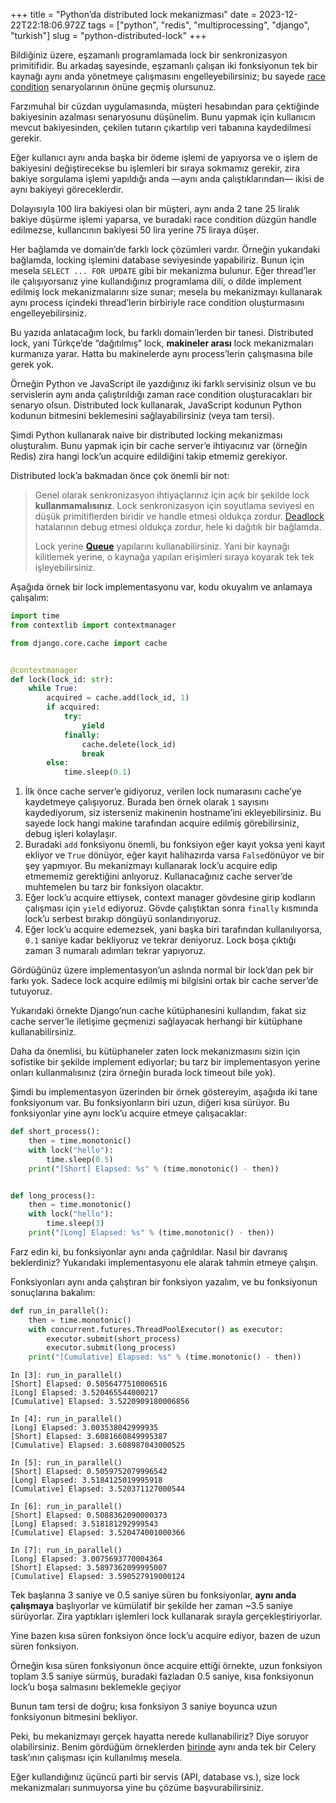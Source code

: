 +++
title = "Python’da distributed lock mekanizması"
date = 2023-12-22T22:18:06.972Z
tags = ["python", "redis", "multiprocessing", "django", "turkish"]
slug = "python-distributed-lock"
+++

Bildiğiniz üzere, eşzamanlı programlamada lock bir senkronizasyon primitifidir.
Bu arkadaş sayesinde, eşzamanlı çalışan iki fonksiyonun tek bir kaynağı aynı
anda yönetmeye çalışmasını engelleyebilirsiniz; bu sayede
[race condition](https://en.wikipedia.org/wiki/Race_condition) senaryolarının
önüne geçmiş olursunuz.

Farzımuhal bir cüzdan uygulamasında, müşteri hesabından para çektiğinde
bakiyesinin azalması senaryosunu düşünelim. Bunu yapmak için kullanıcın mevcut
bakiyesinden, çekilen tutarın çıkartılıp veri tabanına kaydedilmesi gerekir.

Eğer kullanıcı aynı anda başka bir ödeme işlemi de yapıyorsa ve o işlem de
bakiyesini değiştirecekse bu işlemleri bir sıraya sokmamız gerekir, zira bakiye
sorgulama işlemi yapıldığı anda —aynı anda çalıştıklarından— ikisi de aynı
bakiyeyi göreceklerdir.

Dolayısıyla 100 lira bakiyesi olan bir müşteri, aynı anda 2 tane 25 liralık
bakiye düşürme işlemi yaparsa, ve buradaki race condition düzgün handle
edilmezse, kullancının bakiyesi 50 lira yerine 75 liraya düşer.

Her bağlamda ve domain’de farklı lock çözümleri vardır. Örneğin yukarıdaki
bağlamda, locking işlemini database seviyesinde yapabiliriz. Bunun için
mesela `SELECT ... FOR UPDATE` gibi bir mekanizma bulunur. Eğer thread’ler
ile çalışıyorsanız yine kullandığınız programlama dili, o dilde implement
edilmiş lock mekanizmalarını size sunar; mesela bu mekanizmayı kullanarak aynı
process içindeki thread’lerin birbiriyle race condition oluşturmasını
engelleyebilirsiniz.

Bu yazıda anlatacağım lock, bu farklı domain’lerden bir tanesi. Distributed
lock, yani Türkçe’de “dağıtılmış” lock, **makineler arası** lock
mekanizmaları kurmanıza yarar. Hatta bu makinelerde aynı process’lerin
çalışmasına bile gerek yok.

Örneğin Python ve JavaScript ile yazdığınız iki farklı servisiniz olsun ve bu
servislerin aynı anda çalıştırıldığı zaman race condition oluşturacakları bir
senaryo olsun. Distributed lock kullanarak, JavaScript kodunun Python kodunun
bitmesini beklemesini sağlayabilirsiniz (veya tam tersi).

Şimdi Python kullanarak naive bir distributed locking mekanizması oluşturalım.
Bunu yapmak için bir cache server’e ihtiyacınız var (örneğin Redis) zira hangi
lock’un acquire edildiğini takip etmemiz gerekiyor.

Distributed lock’a bakmadan önce çok önemli bir not:

> Genel olarak senkronizasyon ihtiyaçlarınız için açık bir şekilde lock
> **kullanmamalısınız**. Lock senkronizasyon için soyutlama seviyesi en düşük
> primitiflerden biridir ve handle etmesi oldukça zordur.
> [Deadlock](https://en.wikipedia.org/wiki/Deadlock) hatalarının debug etmesi
> oldukça zordur, hele ki dağıtık bir bağlamda.
>
> Lock yerine  [**Queue**](https://docs.python.org/3/library/queue.html)
> yapılarını kullanabilirsiniz. Yani bir kaynağı kilitlemek yerine, o kaynağa
> yapılan erişimleri sıraya koyarak tek tek işleyebilirsiniz.

Aşağıda örnek bir lock implementasyonu var, kodu okuyalım ve anlamaya
çalışalım:

```python
import time
from contextlib import contextmanager

from django.core.cache import cache


@contextmanager
def lock(lock_id: str):
    while True:
        acquired = cache.add(lock_id, 1)
        if acquired:
            try:
                yield
            finally:
                cache.delete(lock_id)
                break
        else:
            time.sleep(0.1)
```

1. İlk önce cache server’e gidiyoruz, verilen lock numarasını cache’ye
   kaydetmeye çalışıyoruz. Burada ben örnek olarak `1` sayısını kaydediyorum,
   siz isterseniz makinenin hostname’ini ekleyebilirsiniz. Bu sayede lock hangi
   makine tarafından acquire edilmiş görebilirsiniz, debug işleri kolaylaşır.
2. Buradaki `add` fonksiyonu önemli, bu fonksiyon eğer kayıt yoksa yeni kayıt
   ekliyor ve `True` dönüyor, eğer kayıt halihazırda varsa `False`dönüyor ve
   bir şey yapmıyor. Bu mekanizmayı kullanarak lock’u acquire edip etmememiz
   gerektiğini anlıyoruz. Kullanacağınız cache server’de muhtemelen bu tarz bir
   fonksiyon olacaktır.
3. Eğer lock’u acquire ettiysek, context manager gövdesine girip kodların
   çalışması için `yield` ediyoruz. Gövde çalıştıktan sonra `finally`
   kısmında lock’u serbest bırakıp döngüyü sonlandırıyoruz.
4. Eğer lock’u acquire edemezsek, yani başka biri tarafından
   kullanılıyorsa, `0.1` saniye kadar bekliyoruz ve tekrar deniyoruz. Lock
   boşa çıktığı zaman 3 numaralı adımları tekrar yapıyoruz.

Gördüğünüz üzere implementasyon’un aslında normal bir lock’dan pek bir farkı
yok. Sadece lock acquire edilmiş mi bilgisini ortak bir cache server’de
tutuyoruz.

Yukarıdaki örnekte Django’nun cache kütüphanesini kullandım, fakat siz cache
server’le iletişime geçmenizi sağlayacak herhangi bir kütüphane
kullanabilirsiniz.

Daha da önemlisi, bu kütüphaneler zaten lock mekanizmasını sizin için sofistike
bir şekilde implement ediyorlar; bu tarz bir implementasyon yerine onları
kullanmalısınız (zira örneğin burada lock timeout bile yok).

Şimdi bu implementasyon üzerinden bir örnek göstereyim, aşağıda iki tane
fonksiyonum var. Bu fonksiyonların biri uzun, diğeri kısa sürüyor. Bu
fonksiyonlar yine aynı lock’u acquire etmeye çalışacaklar:

```python
def short_process():
    then = time.monotonic()
    with lock("hello"):
        time.sleep(0.5)
    print("[Short] Elapsed: %s" % (time.monotonic() - then))


def long_process():
    then = time.monotonic()
    with lock("hello"):
        time.sleep(3)
    print("[Long] Elapsed: %s" % (time.monotonic() - then))
```

Farz edin ki, bu fonksiyonlar aynı anda çağrıldılar. Nasıl bir davranış
beklerdiniz? Yukarıdaki implementasyonu ele alarak tahmin etmeye çalışın.

Fonksiyonları aynı anda çalıştıran bir fonksiyon yazalım, ve bu fonksiyonun
sonuçlarına bakalım:

```python
def run_in_parallel():
    then = time.monotonic()
    with concurrent.futures.ThreadPoolExecutor() as executor:
        executor.submit(short_process)
        executor.submit(long_process)
    print("[Cumulative] Elapsed: %s" % (time.monotonic() - then))
```

```python-repl
In [3]: run_in_parallel()
[Short] Elapsed: 0.5056477510006516
[Long] Elapsed: 3.520465544000217
[Cumulative] Elapsed: 3.5220909180006856

In [4]: run_in_parallel()
[Long] Elapsed: 3.003538042999935
[Short] Elapsed: 3.6081660849995387
[Cumulative] Elapsed: 3.608987043000525

In [5]: run_in_parallel()
[Short] Elapsed: 0.5059752079996542
[Long] Elapsed: 3.5184125019995918
[Cumulative] Elapsed: 3.520371127000544

In [6]: run_in_parallel()
[Short] Elapsed: 0.5088362090000373
[Long] Elapsed: 3.518181292999543
[Cumulative] Elapsed: 3.520474001000366

In [7]: run_in_parallel()
[Long] Elapsed: 3.0075693770004364
[Short] Elapsed: 3.5897362099995007
[Cumulative] Elapsed: 3.590527919000124
```

Tek başlarına 3 saniye ve 0.5 saniye süren bu fonksiyonlar,  **aynı anda
çalışmaya** başlıyorlar ve kümülatif bir şekilde her zaman ~3.5 saniye
sürüyorlar. Zira yaptıkları işlemleri lock kullanarak sırayla
gerçekleştiriyorlar.

Yine bazen kısa süren fonksiyon önce lock’u acquire ediyor, bazen de uzun süren
fonksiyon.

Örneğin kısa süren fonksiyonun önce acquire ettiği örnekte, uzun fonksiyon
toplam 3.5 saniye sürmüş, buradaki fazladan 0.5 saniye, kısa fonksiyonun lock’u
boşa salmasını beklemekle geçiyor

Bunun tam tersi de doğru; kısa fonksiyon 3 saniye boyunca uzun fonksiyonun
bitmesini bekliyor.

Peki, bu mekanizmayı gerçek hayatta nerede kullanabiliriz? Diye soruyor
olabilirsiniz. Benim gördüğüm örneklerden
[birinde](https://docs.celeryq.dev/en/stable/tutorials/task-cookbook.html#ensuring-a-task-is-only-executed-one-at-a-time)
aynı anda tek bir Celery task’ının çalışması için kullanılmış mesela.

Eğer kullandığınız üçüncü parti bir servis (API, database vs.), size lock
mekanizmaları sunmuyorsa yine bu çözüme başvurabilirsiniz.
